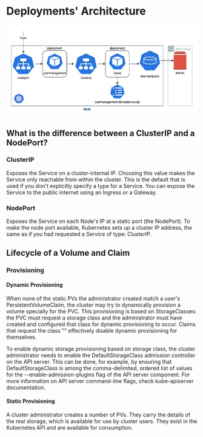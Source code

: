 # Deployments' Architecture

![alt text](https://github.com/rossenbergvillanuevaramboanga/aws-eks-EBS/blob/main/images/mysql-architecture.jpg?raw=true)

## What is the difference between a ClusterIP and a NodePort?
### ClusterIP
Exposes the Service on a cluster-internal IP. Choosing this value makes the Service only reachable from within the cluster. This is the default that is used if you don't explicitly specify a type for a Service. You can expose the Service to the public internet using an Ingress or a Gateway.
### NodePort
Exposes the Service on each Node's IP at a static port (the NodePort). To make the node port available, Kubernetes sets up a cluster IP address, the same as if you had requested a Service of type: ClusterIP.

## Lifecycle of a Volume and Claim
### Provisioning
#### Dynamic Provisioning
When none of the static PVs the administrator created match a user's PersistentVolumeClaim, the cluster may try to dynamically provision a volume specially for the PVC. This provisioning is based on StorageClasses: the PVC must request a storage class and the administrator must have created and configured that class for dynamic provisioning to occur. Claims that request the class "" effectively disable dynamic provisioning for themselves.

To enable dynamic storage provisioning based on storage class, the cluster administrator needs to enable the DefaultStorageClass admission controller on the API server. This can be done, for example, by ensuring that DefaultStorageClass is among the comma-delimited, ordered list of values for the --enable-admission-plugins flag of the API server component. For more information on API server command-line flags, check kube-apiserver documentation.

#### Static Provisioning
A cluster administrator creates a number of PVs. They carry the details of the real storage, which is available for use by cluster users. They exist in the Kubernetes API and are available for consumption.



